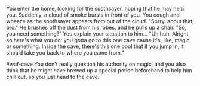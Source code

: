 You enter the home, looking for the soothsayer, hoping that he may help you. Suddenly, a cloud of smoke bursts in front of you. You cough and wheeze as the soothsayer appears from out of the cloud. "Sorry, about that, bro." He brushes off the dust from his robes, and he pulls up a chair. "So, you need something?" You explain your situation to him... "Uh huh. Alright, so here's what you do: you gotta go to this one cave cause it's, like, magic or something. Inside the cave, there's this one pool that if you jump in, it should take you back to where you came from."

#waf-cave
You don't really question his authority on magic, and you also think that he might have brewed up a special potion beforehand to help him chill out, so you just head to the cave.
